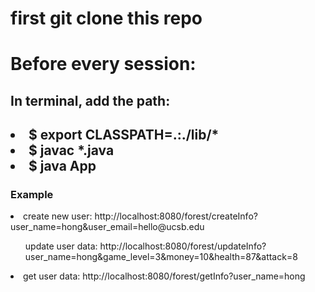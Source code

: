 <h1>first git clone this repo</h1>
<h1>Before every session:</h1>
<h2>In terminal, add the path:<h2>
  <li>$  export CLASSPATH=.:./lib/* </li>
  <li>$ javac *.java </li>
  <li>$ java App</li>
  <h3>Example</h3>
  
  <li> create new user: http://localhost:8080/forest/createInfo?user_name=hong&user_email=hello@ucsb.edu </li>
  <ul> update user data: http://localhost:8080/forest/updateInfo?user_name=hong&game_level=3&money=10&health=87&attack=8 </ul>
  <li> get user data: http://localhost:8080/forest/getInfo?user_name=hong </li>

